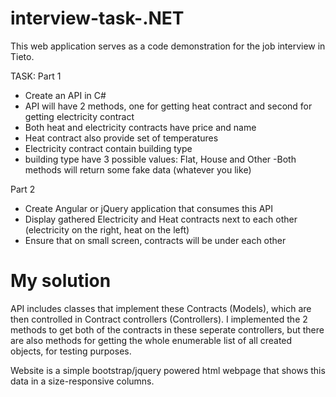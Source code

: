 # interview-task-.NET

This web application serves as a code demonstration for the job interview in Tieto.


TASK:
Part 1
- Create an API in C#
- API will have 2 methods, one for getting heat contract and second for getting electricity contract
- Both heat and electricity contracts have price and name
- Heat contract also provide set of temperatures
- Electricity contract contain building type
- building type have 3 possible values: Flat, House and Other
-Both methods will return some fake data (whatever you like)

Part 2
- Create Angular or jQuery application that consumes this API
- Display gathered Electricity and Heat contracts next to each other (electricity on the right, heat on the left)
- Ensure that on small screen, contracts will be under each other



# My solution
API includes classes that implement these Contracts (Models), which are then controlled in Contract controllers (Controllers).
I implemented the 2 methods to get both of the contracts in these seperate controllers, but there are also methods for getting the
whole enumerable list of all created objects, for testing purposes.

Website is a simple bootstrap/jquery powered html webpage that shows this data in a size-responsive columns.
